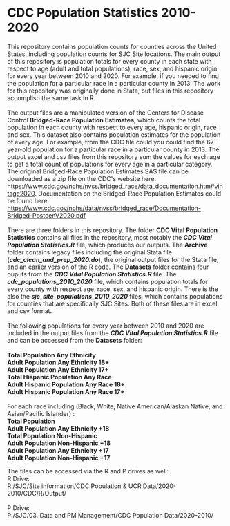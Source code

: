 # CDC Population Statistics 2010-2020

This repository contains population counts for counties across the United States, including population counts for SJC Site locations. The main output of this repository is population totals for every county in each state with respect to age (adult and total populations), race, sex, and hispanic origin for every year between 2010 and 2020. For example, if you needed to find the population for a particular race in a particular county in 2013. The work for this repository was originally done in Stata, but files in this repository accomplish the same task in R.<br/><br/>
The output files are a manipulated version of the Centers for Disease Control __Bridged-Race Population Estimates__, which counts the total population in each county with respect to every age, hispanic origin, race and sex. This dataset also contains population estimates for the population of every age. For example, from the CDC file could you could find the 67-year-old population for a particular race in a particular county in 2013. The output excel and csv files from this repository sum the values for each age to get a total count of populations for every age in a particular category. The original Bridged-Race Population Estimates SAS file can be downloaded as a zip file on the CDC's website here: https://www.cdc.gov/nchs/nvss/bridged_race/data_documentation.htm#vintage2020. Documentation on the Bridged-Race Population Estimates could be found here: https://www.cdc.gov/nchs/data/nvss/bridged_race/Documentation-Bridged-PostcenV2020.pdf<br/><br/>
There are three folders in this repository. The folder __CDC Vital Population Statistics__ contains all files in the repository, most notably the ___CDC Vital Population Statistics.R___ file, which produces our outputs. The __Archive__ folder contains legacy files including the original Stata file (___cdc_clean_and_prep_2020.do___), the original output files for the Stata file, and an earlier version of the R code. The __Datasets__ folder contains four ouputs from the ___CDC Vital Population Statistics.R___ file. The ___cdc_populations_2010_2020___ file, which contains population totals for every county with respect age, race, sex, and hispanic origin. There is the also the ___sjc_site_populations_2010_2020___ files, which contains populations for counties that are specifically SJC Sites. Both of these files are in excel and csv format.<br/><br/>
The following populations for every year between 2010 and 2020 are included in the output files from the ___CDC Vital Population Statistics.R___ file and can be accessed from the __Datasets__ folder:<br/><br/>
__Total Population Any Ethnicity__<br/>
__Adult Population Any Ethnicity 18+__<br/>
__Adult Population Any Ethnicity 17+__<br/>
__Total Hispanic Population Any Race__<br/>
__Adult Hispanic Population Any Race 18+__<br/>
__Adult Hispanic Population Any Race 17+__<br/><br/>
For each race including (Black, White, Native American/Alaskan Native, and Asian/Pacific Islander) :<br/>
__Total Population__<br/>
__Adult Population Any Ethnicity +18__<br/>
__Total Population Non-Hispanic__<br/>
__Adult Population Non-Hispanic +18__<br/>
__Adult Population Any Ethnicity +17__<br/>
__Adult Population Non-Hispanic +17__

The files can be accessed via the R and P drives as well:<br/>
R Drive:<br/>
R:/SJC/Site information/CDC Population & UCR Data/2020-2010/CDC/R/Output/<br/><br/>
P Drive:<br/>
P:/SJC/03. Data and PM Management/CDC Population Data/2020-2010/
